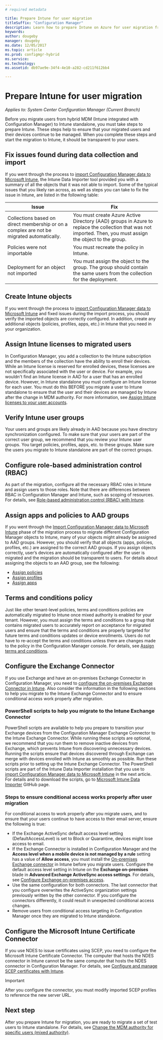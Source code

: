```yaml
---
# required metadata

title: Prepare Intune for user migration 
titleSuffix: "Configuration Manager"
description: Learn how to prepare Intune on Azure for user migration from hybrid MDM.
keywords:
author: dougeby
manager: dougeby
ms.date: 12/05/2017
ms.topic: article
ms.prod: configmgr-hybrid
ms.service:
ms.technology:
ms.assetid: db97ae9e-34f4-4e10-a282-cd211f612bb4

---
```


# Prepare Intune for user migration 

*Applies to: System Center Configuration Manager (Current Branch)*    

Before you migrate users from hybrid MDM (Intune integrated with Configuration Manager) to Intune standalone, you must take steps to prepare Intune. These steps help to ensure that your migrated users and their devices continue to be managed. When you complete these steps and start the migration to Intune, it should be transparent to your users.  

## Fix issues found during data collection and import
If you went through the process to [import Configuration Manager data to Microsoft Intune](migrate-import-data.md), the Intune Data Importer tool provided you with a summary of all the objects that it was not able to import. Some of the typical issues that you likely ran across, as well as steps you can take to fix the issue in Intune, are listed in the following table: 

|Issue  |Fix  |
|---------|---------|
|Collections based on direct membership or on a complex are not be migrated automatically.|You must create Azure Active Directory (AAD) groups in Azure to replace the collection that was not imported. Then, you must assign the object to the group.|
|Policies were not importable |You must recreate the policy in Intune.|
|Deployment for an object not imported|You must assign the object to the group. The group should contain the same users from the collection for the deployment.|

## Create Intune objects 
If you went through the process to [import Configuration Manager data to Microsoft Intune](migrate-import-data.md) and fixed issues during the import process, you should verify the imported objects are correctly configured. In addition, create any additional objects (policies, profiles, apps, etc.) in Intune that you need in your organization. 

## Assign Intune licenses to migrated users
In Configuration Manager, you add a collection to the Intune subscription and the members of the collection have the ability to enroll their devices. While an Intune license is reserved for enrolled devices, these licenses are not specifically associated with the user or device. For example, you wouldn't find an Intune license in AAD for a user that has an enrolled device. However, in Intune standalone you must configure an Intune license for each user. You must do this BEFORE you migrate a user to Intune standalone to ensure that the user and their devices are managed by Intune after the change in MDM authority. For more information, see [Assign Intune licenses to your user accounts](https://docs.microsoft.com/intune/licenses-assign). 

## Verify Intune user groups
Your users and groups are likely already in AAD because you have directory synchronization configured. To make sure that your users are part of the correct user group, we recommend that you review your Intune user groups. You target policies, profiles, apps, etc. to these groups. Make sure the users you migrate to Intune standalone are part of the correct groups. 

## Configure role-based administration control (RBAC)
As part of the migration, configure all the necessary RBAC roles in Intune and assign users to those roles. Note that there are differences between RBAC in Configuration Manager and Intune, such as scoping of resources. For details, see
[Role-based administration control (RBAC) with Intune](https://docs.microsoft.com/intune/role-based-access-control).

## Assign apps and policies to AAD groups
If you went through the [Import Configuration Manager data to Microsoft Intune](migrate-import-data.md) phase of the migration process to migrate different Configuration Manager objects to Intune, many of your objects might already be assigned to AAD groups. However, you should verify that all objects (apps, policies, profiles, etc.) are assigned to the correct AAD groups. If you assign objects correctly, user’s devices are automatically configured after the user is migrated and the migration should be transparent to users. For details about assigning the objects to an AAD group, see the following: 
- [Assign policies](https://docs.microsoft.com/intune/get-started-policies) 
- [Assign profiles](https://docs.microsoft.com/intune/device-profile-assign) 
- [Assign apps](https://docs.microsoft.com/intune/get-started-apps) 

## Terms and conditions policy
Just like other tenant-level policies, terms and conditions policies are automatically migrated to Intune once mixed authority is enabled for your tenant.  However, you must assign the terms and conditions to a group that contains migrated users to accurately report on acceptance for migrated users and ensure that the terms and conditions are properly targeted for future terms and conditions updates or device enrollments. Users do not have to re-accept the terms and conditions unless there are changes made to the policy in the Configuration Manager console. For details, see [Assign terms and conditions](https://docs.microsoft.com/intune/terms-and-conditions-create#assign-terms-and-conditions).

## Configure the Exchange Connector
If you use Exchange and have an on-premises Exchange Connector in Configuration Manager, you need to [configure the on-premises Exchange Connector in Intune](https://docs.microsoft.com/intune/exchange-connector-install). Also consider the information in the following sections to help you migrate to the Intune Exchange Connector and to ensure conditional access work properly after migration.

### PowerShell scripts to help you migrate to the Intune Exchange Connector 
PowerShell scripts are available to help you prepare to transition your Exchange devices from the Configuration Manager Exchange Connector to the Intune Exchange Connector. While running these scripts are optional, we recommend that you run them to remove inactive devices from Exchange, which prevents Intune from discovering unnecessary devices. Running the scripts ensure that devices discovered through Exchange can merge with devices enrolled with Intune as smoothly as possible. Run these scripts prior to setting up the Intune Exchange Connector. The PowerShell scripts are part of the Intune Data Importer installation that you use to [import Configuration Manager data to Microsoft Intune](migrate-import-data.md) in the next article. For details and to download the scripts, go to [Microsoft Intune Data Importer](https://github.com/ConfigMgrTools/Intune-Data-Importer) GitHub page.

### Steps to ensure conditional access works properly after user migration
For conditional access to work properly after you migrate users, and to ensure that your users continue to have access to their email server, ensure the following is true:
- If the Exchange ActiveSync default access level setting (DefaultAccessLevel) is set to Block or Quarantine, devices might lose access to email. 
- If the Exchange Connector is installed in Configuration Manager and the **Access level when a mobile device is not managed by a rule** setting has a value of **Allow access**, you must install the [On-premises Exchange connector](https://docs.microsoft.com/intune/conditional-access-exchange-create#configure-exchange-on-premises-access) in Intune before you migrate users. Configure the default access level setting in Intune on the **Exchange on-premises** blade in **Advanced Exchange ActiveSync access settings**. For details, see [Configure Exchange on-premises access](https://docs.microsoft.com/intune/conditional-access-exchange-create#configure-exchange-on-premises-access).
- Use the same configuration for both connectors. The last connector that you configure overwrites the ActiveSync organization settings previously written by the other connector. If you configure the connectors differently, it could result in unexpected conditional access changes.
- Remove users from conditional access targeting in Configuration Manager once they are migrated to Intune standalone.

## Configure the Microsoft Intune Certificate Connector
If you use NDES to issue certificates using SCEP, you need to configure the Microsoft Intune Certificate Connector. The computer that hosts the NDES connector in Intune cannot be the same computer that hosts the NDES connector in Configuration Manager. For details, see [Configure and manage SCEP certificates with Intune](https://docs.microsoft.com/en-us/intune/certificates-scep-configure). 

> [!Important]    
> After you configure the connector, you must modify imported SCEP profiles to reference the new server URL.

## Next step
After you prepare Intune for migration, you are ready to migrate a set of test users to Intune standalone. For details, see [Change the MDM authority for specific users (mixed authority)](migrate-mixed-authority.md).


